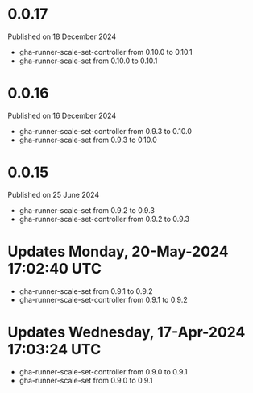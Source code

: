# 0.0.17

Published on 18 December 2024

- gha-runner-scale-set-controller from 0.10.0 to 0.10.1
- gha-runner-scale-set from 0.10.0 to 0.10.1

# 0.0.16

Published on 16 December 2024

- gha-runner-scale-set-controller from 0.9.3 to 0.10.0
- gha-runner-scale-set from 0.9.3 to 0.10.0

# 0.0.15

Published on 25 June 2024

- gha-runner-scale-set from 0.9.2 to 0.9.3
- gha-runner-scale-set-controller from 0.9.2 to 0.9.3

# Updates Monday, 20-May-2024 17:02:40 UTC
- gha-runner-scale-set from 0.9.1 to 0.9.2
- gha-runner-scale-set-controller from 0.9.1 to 0.9.2

# Updates Wednesday, 17-Apr-2024 17:03:24 UTC
- gha-runner-scale-set-controller from 0.9.0 to 0.9.1
- gha-runner-scale-set from 0.9.0 to 0.9.1

